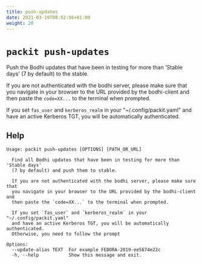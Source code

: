 ```yaml
---
title: push-updates
date: 2021-03-18T08:52:56+01:00
weight: 20
---
```


# `packit push-updates`

Push the Bodhi updates that have been in testing for more than 'Stable days' (7 by default)
to the stable.

If you are not authenticated with the bodhi server, please make sure that you
navigate in your browser to the URL provided by the bodhi-client and then paste
the `code=XX...` to the terminal when prompted.

If you set `fas_user` and `kerberos_realm` in your "~/.config/packit.yaml" and
have an active Kerberos TGT, you will be automatically authenticated.


## Help

    Usage: packit push-updates [OPTIONS] [PATH_OR_URL]

      Find all Bodhi updates that have been in testing for more than 'Stable days'
      (7 by default) and push them to stable.
    
      If you are not authenticated with the bodhi server, please make sure that
      you navigate in your browser to the URL provided by the bodhi-client and
      then paste the `code=XX...` to the terminal when prompted.
    
      If you set `fas_user` and `kerberos_realm` in your "~/.config/packit.yaml"
      and have an active Kerberos TGT, you will be automatically authenticated.
      Otherwise, you need to follow the prompt

    Options:
      --update-alias TEXT  For example FEDORA-2019-ee5674e22c
      -h, --help           Show this message and exit.
